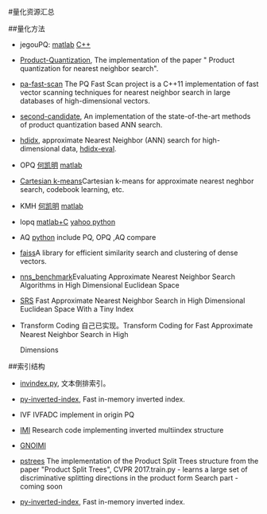 #量化资源汇总

##量化方法

- jegouPQ: [matlab](http://people.rennes.inria.fr/Herve.Jegou/software.html) [C++](https://github.com/lostmarble/product-quantization)


- [Product-Quantization](https://github.com/essishen93/Product-Quantilization), The implementation of the paper " Product quantization for nearest neighbor search".

- [pa-fast-scan](https://github.com/technicolor-research/pq-fast-scan)  The PQ Fast Scan project is a C++11 implementation of fast vector scanning techniques for nearest neighbor search in large databases of high-dimensional vectors.

- [second-candidate](https://github.com/marker68/second-candidate/tree/master), An implementation of the state-of-the-art methods of product quantization based ANN search.

- [hdidx](https://github.com/hdidx/hdidx), approximate Nearest Neighbor (ANN) search for high-dimensional data, [hdidx-eval](https://github.com/hdidx/hdidx-eval/blob/master/eval_indexer.py).

- OPQ [何凯明](http://kaiminghe.com/) [matlab](http://kaiminghe.com/cvpr13/index.html)

- [Cartesian k-means](https://github.com/norouzi/ckmeans)Cartesian k-means for approximate nearest neghbor search, codebook learning, etc.

- KMH [何凯明](http://kaiminghe.com/) [matlab](https://research.microsoft.com/en-us/um/people/kahe/cvpr13/matlab_KMH_release_v1.1.rar)

- lopq [matlab+C](http://image.ntua.gr/iva/research/lopq/) [yahoo python](https://github.com/yahoo/lopq/)

- AQ [python](https://github.com/arbabenko/Quantizations) include PQ, OPQ ,AQ compare

- [faiss](https://github.com/facebookresearch/faiss)A library for efficient similarity search and clustering of dense vectors.

- [nns_benchmark](https://github.com/DBWangGroupUNSW/nns_benchmark)Evaluating Approximate Nearest Neighbor Search Algorithms in High Dimensional Euclidean Space

- [SRS](https://github.com/DBWangGroupUNSW/SRS) Fast Approximate Nearest Neighbor Search in High Dimensional Euclidean Space With a Tiny Index

- Transform Coding  自己已实现。Transform Coding for Fast Approximate Nearest Neighbor Search in High

  Dimensions 

##索引结构

- [invindex.py](https://github.com/matteobertozzi/blog-code/blob/master/py-inverted-index/invindex.py), 文本倒排索引。
- [py-inverted-index](https://github.com/imatge-upc/retrieval-2016-icmr/tree/master/lib/py-inverted-index), Fast in-memory inverted index.
- IVF  IVFADC implement in origin PQ
- [IMI](https://github.com/arbabenko/MultiIndex) Research code implementing inverted multiindex structure


- [GNOIMI](https://github.com/arbabenko/GNOIMI)
- [pstrees](https://github.com/arbabenko/pstrees) The implementation of the Product Split Trees structure from the paper "Product Split Trees", CVPR 2017.train.py - learns a large set of discriminative splitting directions in the product form Search part - coming soon
- [py-inverted-index](https://github.com/imatge-upc/retrieval-2016-icmr/tree/master/lib/py-inverted-index), Fast in-memory inverted index.

